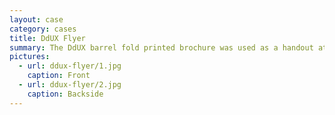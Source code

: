 ```yaml
---
layout: case
category: cases
title: DdUX Flyer
summary: The DdUX barrel fold printed brochure was used as a handout at the CHI Nederland Conference 2007 in The Kingdom of the Netherlands.
pictures:
  - url: ddux-flyer/1.jpg
    caption: Front
  - url: ddux-flyer/2.jpg
    caption: Backside
---
```

